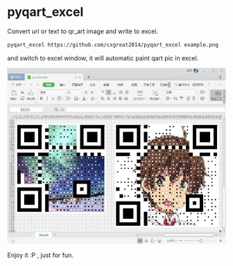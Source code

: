 # pyqart_excel
Convert url or text to qr_art image and write to excel.

```bash
pyqart_excel https://github.com/cxgreat2014/pyqart_excel example.png
```

and switch to excel window, it will automatic paint qart pic in excel.

![screenshot](screenshot.jpg)

Enjoy it :P , just for fun.
